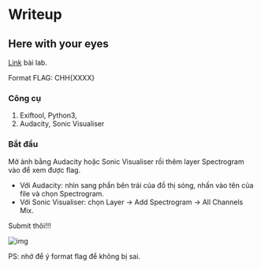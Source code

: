 # Writeup

## Here with your eyes
[Link](https://battle.cookiearena.org/challenges/stenography/here-with-your-eyes) bài lab.

Format FLAG: CHH{XXXX}

### Công cụ
1. Exiftool, Python3,
2. Audacity, Sonic Visualiser

### Bắt đầu

Mở ảnh bằng Audacity hoặc Sonic Visualiser rồi thêm layer Spectrogram vào để xem được flag.

- Với Audacity: nhìn sang phần bên trái của đồ thị sóng, nhấn vào tên của file và chọn Spectrogram.
- Với Sonic Visualiser: chọn Layer -> Add Spectrogram -> All Channels Mix.

Submit thôi!!!

![img](https://github.com/GnolV/CookieCTF/blob/02a6c1c488edf13ad97e2b989e99d5b4dc4275c5/Stegnography/Can%20you%20see%20me/completed.png)

PS: nhớ để ý format flag để không bị sai.